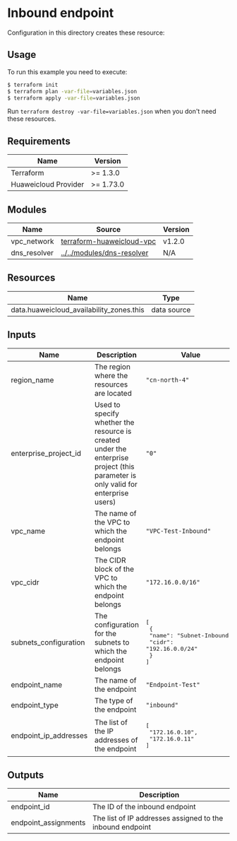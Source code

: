 # Inbound endpoint

Configuration in this directory creates these resource:

## Usage

To run this example you need to execute:

```bash
$ terraform init
$ terraform plan -var-file=variables.json
$ terraform apply -var-file=variables.json
```

Run `terraform destroy -var-file=variables.json` when you don't need these resources.

## Requirements

| Name | Version |
|------|---------|
| Terraform | >= 1.3.0 |
| Huaweicloud Provider | >= 1.73.0 |

## Modules

<!-- markdownlint-disable MD013 -->
| Name | Source | Version |
|------|--------|---------|
| vpc_network | [terraform-huaweicloud-vpc](https://github.com/terraform-huaweicloud-modules/terraform-huaweicloud-vpc) | v1.2.0 |
| dns_resolver | [../../modules/dns-resolver](../../modules/dns-resolver/README.md) | N/A |
<!-- markdownlint-enable MD013 -->

## Resources

| Name | Type |
|------|------|
| data.huaweicloud_availability_zones.this | data source |

## Inputs

<!-- markdownlint-disable MD013 -->
| Name | Description | Value |
|------|-------------|-------|
| region_name | The region where the resources are located | `"cn-north-4"` |
| enterprise_project_id | Used to specify whether the resource is created under the enterprise project (this parameter is only valid for enterprise users) | `"0"` |
| vpc_name | The name of the VPC to which the endpoint belongs | `"VPC-Test-Inbound"` |
| vpc_cidr | The CIDR block of the VPC to which the endpoint belongs | `"172.16.0.0/16"` |
| subnets_configuration | The configuration for the subnets to which the endpoint belongs | <pre>[<br>  {<br>    "name": "Subnet-Inbound",<br>    "cidr": "192.16.0.0/24"<br>  }<br>]</pre> |
| endpoint_name | The name of the endpoint | `"Endpoint-Test"` |
| endpoint_type | The type of the endpoint | `"inbound"` |
| endpoint_ip_addresses | The list of the IP addresses of the endpoint | <pre>[<br>  "172.16.0.10",<br>  "172.16.0.11"<br>]</pre> |
<!-- markdownlint-enable MD013 -->

## Outputs

| Name | Description |
|------|-------------|
| endpoint_id | The ID of the inbound endpoint |
| endpoint_assignments | The list of IP addresses assigned to the inbound endpoint |
